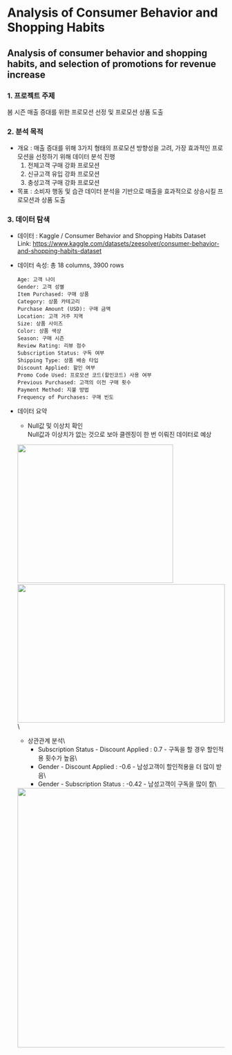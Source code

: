 Analysis of Consumer Behavior and Shopping Habits
=====
Analysis of consumer behavior and shopping habits, and selection of promotions for revenue increase
----
### 1. 프로젝트 주제
봄 시즌 매출 증대를 위한 프로모션 선정 및 프로모션 상품 도출
### 2. 분석 목적
- 개요 : 매출 증대를 위해 3가지 형태의 프로모션 방향성을 고려, 가장 효과적인 프로모션을 선정하기 위해 데이터 분석 진행
  1. 전체고객 구매 강화 프로모션
  2. 신규고객 유입 강화 프로모션
  3. 충성고객 구매 강화 프로모션
- 목표 : 소비자 행동 및 습관 데이터 분석을 기반으로 매출을 효과적으로 상승시킬 프로모션과 상품 도출
### 3. 데이터 탐색
- 데이터 : Kaggle / Consumer Behavior and Shopping Habits Dataset\
  Link: <https://www.kaggle.com/datasets/zeesolver/consumer-behavior-and-shopping-habits-dataset>
  
- 데이터 속성: 총 18 columns, 3900 rows
  ```Customer ID: 고객 아이디
  Age: 고객 나이
  Gender: 고객 성별
  Item Purchased: 구매 상품
  Category: 상품 카테고리
  Purchase Amount (USD): 구매 금액
  Location: 고객 거주 지역
  Size: 상품 사이즈
  Color: 상품 색상
  Season: 구매 시즌
  Review Rating: 리뷰 점수
  Subscription Status: 구독 여부
  Shipping Type: 상품 배송 타입
  Discount Applied: 할인 여부
  Promo Code Used: 프로모션 코드(할인코드) 사용 여부
  Previous Purchased: 고객의 이전 구매 횟수
  Payment Method: 지불 방법
  Frequency of Purchases: 구매 빈도
  ```
- 데이터 요약
  - Null값 및 이상치 확인\
  Null값과 이상치가 없는 것으로 보아 클렌징이 한 번 이뤄진 데이터로 예상

  <img src="https://github.com/MijeongKim0533/codeit_practice/assets/152786534/73e3873a-8dae-4a0e-8f2b-93b5b8e0f173" width="360" height="320">&nbsp; &nbsp; &nbsp; &nbsp; &nbsp; &nbsp; &nbsp;
  <img src="https://github.com/MijeongKim0533/codeit_practice/assets/152786534/4b171323-3e08-4205-b2e8-3f199a6d7ebc" width="480" height="320">\
  \
  - 상관관계 분석\
    - Subscription Status - Discount Applied : 0.7 - 구독을 할 경우 할인적용 횟수가 높음\
    - Gender - Discount Applied : -0.6 - 남성고객이 할인적용을 더 많이 받음\
    - Gender - Subscription Status : -0.42 - 남성고객이 구독을 많이 함\
  <img src="https://github.com/MijeongKim0533/codeit_practice/assets/152786534/f700166a-d063-42d3-bf6a-61068a12707a" width="700" height="600">
  
  
  
  
